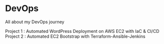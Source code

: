 # DevOps
All about my DevOps journey

Project 1 : Automated WordPress Deployment on AWS EC2 with IaC & CI/CD
Project 2 : Automated EC2 Bootstrap with Terraform-Ansible-Jenkins

